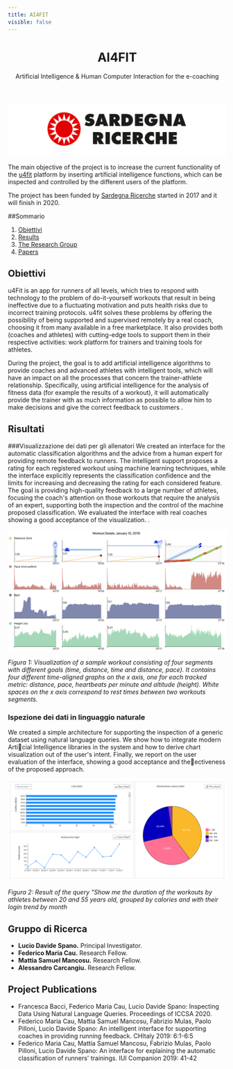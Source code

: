 ```yaml
---
title: AI4FIT
visible: false
---
```


<div style="text-align: center">
<header>
<h1>AI4FIT </h1>
<p>Artificial Intelligence & Human Computer Interaction for the e-coaching</p>
</header>
</div>

![Logo of Sardegna Ricerche](img/sardegna-ricerche.png)

The main objective of the project is to increase the current functionality of the [u4fit](https://www.u4fit.com/) platform by inserting artificial intelligence functions, which can be inspected and controlled by the different users of the platform.



The project has been funded by [Sardegna Ricerche](https://www.regione.sardegna.it/) started in 
2017 and it will finish in 2020. 

##Sommario
1. [Obiettivi](#obiettivi)
2. [Results](#risultati)
3. [The Research Group](#gruppo)
5. [Papers](#pubblicazioni)

<a id="obiettivi"></a>

## Obiettivi
u4Fit is an app for runners of all levels, which tries to respond with technology to the problem of do-it-yourself workouts that result in being ineffective
due to a fluctuating motivation and puts health risks due to incorrect training protocols. u4fit solves these problems by offering the possibility of being supported and supervised
remotely by a real coach, choosing it from many available in a free marketplace. It also provides both (coaches and athletes) with cutting-edge tools to support them in their respective activities: work platform for trainers and training tools for athletes.

During the project, the goal is to add artificial intelligence algorithms to provide coaches and advanced athletes with intelligent tools, which will have an impact on all the processes that concern the trainer-athlete relationship. Specifically, using artificial intelligence for the analysis of fitness data (for example the results of a workout), it will automatically provide the trainer with as much information as possible to allow him to make decisions and give the correct feedback to customers .

<a id="risultati"></a>

## Risultati

###Visualizzazione dei dati per gli allenatori
We created an interface for the automatic classification algorithms and the advice from a human expert for providing remote feedback to runners. The intelligent support proposes a rating for each registered workout using machine learning techniques, while the interface explicitly represents the classification confidence and the limits for increasing and decreasing the rating for each considered feature. The goal is providing high-quality feedback to a large number of athletes, focusing the coach's attention on those workouts that require the analysis of an expert, supporting both the inspection and the control of the machine proposed classification. We evaluated the interface with real coaches showing a good acceptance of the visualization. .
<a id="figura1"></a>

![Figura 1](img/detail-large-2.png)

*Figura 1: Visualization of a sample workout consisting of four segments with different goals (time, distance, time and distance, pace). It contains four different time-aligned graphs on the x axis, one for each tracked metric: distance, pace, heartbeats per minute and altitude (height). White spaces on the x axis correspond to rest times between two workouts segments.*


### Ispezione dei dati in linguaggio naturale
We created a simple architecture for supporting the inspection of a generic dataset using natural language queries. We show how to integrate modern Articial Intelligence libraries in the system and how to derive chart visualization out of the user's intent. Finally, we report on the user evaluation of the interface, showing a good acceptance and theectiveness of the proposed approach.

<a id="figura2"></a>

![Figura 2](img/fig7.png)

*Figura 2: Result of the query "Show me the duration of the workouts by athletes between 20 and 55 years old, grouped by calories and with their login trend by  month*

<a id="gruppo"></a>

## Gruppo di Ricerca
* **Lucio Davide Spano.** Principal Investigator.
* **Federico Maria Cau.** Research Fellow.
* **Mattia Samuel Mancosu.** Research Fellow.
* **Alessandro Carcangiu.** Research Fellow.


## Project Publications
* Francesca Bacci, Federico Maria Cau, Lucio Davide Spano: Inspecting Data Using Natural Language Queries. Proceedings of ICCSA 2020. 
* Federico Maria Cau, Mattia Samuel Mancosu, Fabrizio Mulas, Paolo Pilloni, Lucio Davide Spano: An intelligent interface for supporting coaches in providing running feedback. CHItaly 2019: 6:1-6:5
* Federico Maria Cau, Mattia Samuel Mancosu, Fabrizio Mulas, Paolo Pilloni, Lucio Davide Spano: An interface for explaining the automatic classification of runners' trainings. IUI Companion 2019: 41-42

